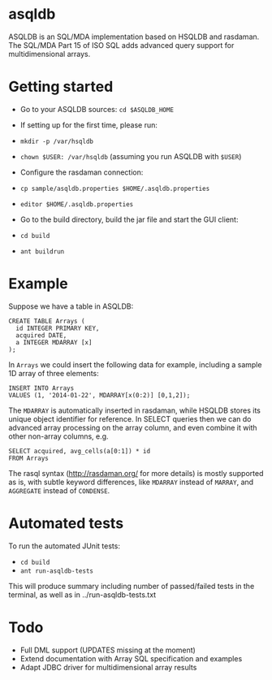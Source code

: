 asqldb
======

ASQLDB is an SQL/MDA implementation based on HSQLDB and rasdaman. The SQL/MDA
Part 15 of ISO SQL adds advanced query support for multidimensional arrays.

Getting started
===============
* Go to your ASQLDB sources: `cd $ASQLDB_HOME`

* If setting up for the first time, please run:
 * `mkdir -p /var/hsqldb`
 * `chown $USER: /var/hsqldb` (assuming you run ASQLDB with `$USER`)

* Configure the rasdaman connection:
 * `cp sample/asqldb.properties $HOME/.asqldb.properties`
 * `editor $HOME/.asqldb.properties`

* Go to the build directory, build the jar file and start the GUI client:
 * `cd build`
 * `ant buildrun`

Example
=======
Suppose we have a table in ASQLDB:

    CREATE TABLE Arrays (
      id INTEGER PRIMARY KEY,
      acquired DATE,
      a INTEGER MDARRAY [x]
    );

In `Arrays` we could insert the following data for example, including a sample
1D array of three elements:

    INSERT INTO Arrays
    VALUES (1, '2014-01-22', MDARRAY[x(0:2)] [0,1,2]);

The `MDARRAY` is automatically inserted in rasdaman, while HSQLDB stores its
unique object identifier for reference.
In SELECT queries then we can do advanced array processing on the array column,
and even combine it with other non-array columns, e.g.

    SELECT acquired, avg_cells(a[0:1]) * id
    FROM Arrays

The rasql syntax (http://rasdaman.org/ for more details) is mostly supported as
is, with subtle keyword differences, like `MDARRAY` instead of `MARRAY`, and
`AGGREGATE` instead of `CONDENSE`.

Automated tests
===============

To run the automated JUnit tests:
 * `cd build`
 * `ant run-asqldb-tests`

This will produce summary including number of passed/failed tests in the 
terminal, as well as in ../run-asqldb-tests.txt

Todo
====
* Full DML support (UPDATES missing at the moment)
* Extend documentation with Array SQL specification and examples
* Adapt JDBC driver for multidimensional array results
